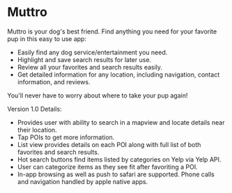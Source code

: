 # Muttro

Muttro is your dog's best friend. Find anything you need for your favorite pup in this easy to use app: 

 - Easily find any dog service/entertainment you need. 
 - Highlight and save search results for later use.  
 - Review all your favorites and search results easily. 
 - Get detailed information for any location, including navigation, contact information, and reviews.

You'll never have to worry about where to take your pup again!

Version 1.0 Details: 
-  Provides user with ability to search in a mapview and locate details near their location.
-  Tap POIs to get more information. 
-  List view provides details on each POI along with full list of both favorites and search results. 
-  Hot search buttons find items listed by categories on Yelp via Yelp API. 
-  User can categorize items as they see fit after favoriting a POI. 
-  In-app browsing as well as push to safari are supported. Phone calls and navigation handled by apple native apps. 
